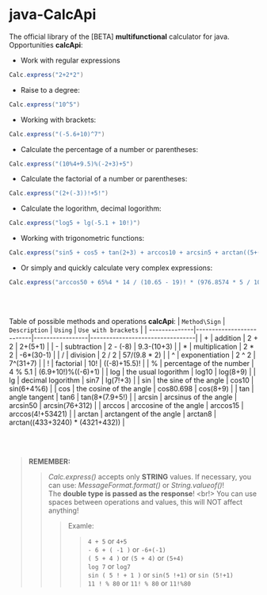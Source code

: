 # java-CalcApi

The official library of the [BETA] **multifunctional** calculator for java.
Opportunities **calcApi**:

  * Work with regular expressions
  ```java
  Calc.express("2+2*2")
  ```
  * Raise to a degree:
  ```java
  Calc.express("10^5")
  ```
  * Working with brackets:
  ```java
  Calc.express("(-5.6+10)^7")
  ```
  * Calculate the percentage of a number or parentheses:
  ```java
  Calc.express("(10%4+9.5)%(-2+3)+5")
  ```
  * Calculate the factorial of a number or parentheses:
  ```java
  Calc.express("(2+(-3))!+5!")
  ```
  * Calculate the logorithm, decimal logorithm:
  ```java
  Calc.express("log5 + lg(-5.1 + 10!)")
  ```
  * Working with trigonometric functions:
  ```java
  Calc.express("sin5 + cos5 + tan(2+3) + arccos10 + arcsin5 + arctan((5+(-5))!)")
  ```
  * Or simply and quickly calculate very complex expressions:
  ```java
  Calc.express("arccos50 + 65%4 * 14 / (10.65 - 19)! * (976.8574 * 5 / 10 + tan(65.3 ^ 4.55 + 7)) + 10 / sin5.31")
  ```

<br/>
<br/>

Table of possible methods and operations **calcApi**:
| `Method\Sign` | `Description`            | `Using`         | `Use with brackets`             |
| --------------|--------------------------|-----------------|---------------------------------|
| +             | addition                 | 2 + 2           | 2+(5+1)                         |
| -             | subtraction              | 2 - (-8)        | 9.3-(10+3)                      |
| *             | multiplication           | 2 * 2           | -6*(30-1)                       |
| /             | division                 | 2 / 2           | 57/(9.8 * 2)                    |
| ^             | exponentiation           | 2 ^ 2           | 7^(31+7)                        |
| !             | factorial                | 10!             | ((-8)+15.5)!                    |
| %             | percentage of the number | 4 % 5.1         | (6.9+10!)%((-6)+1)              |
| log           | the usual logorithm      | log10           | log(8+9)                        |
| lg            | decimal logorithm        | sin7            | lg(7!+3)                        |
| sin           | the sine of the angle    | cos10           | sin(6+4%6)                      |
| cos           | the cosine of the angle  | cos80.698       | cos(8+9)                        |
| tan           | angle tangent            | tan6            | tan(8*(7.9+5!)                  |
| arcsin        | arcsinus of the angle    | arcsin50        | arcsin(76+312)                  |
| arccos        | arccosine of the angle   | arccos15        | arccos(4!+53421)                |
| arctan        | arctangent of the angle  | arctan8         | arctan((433+3240) * (4321+432)) |

<br/>
<br/>

> **REMEMBER:**
>> *Calc.express()* accepts only **STRING** values. If necessary, you can use: *MessageFormat.format()* or *String.valueof()*! <br/>
>> The **double type is passed as the response**! <br!>
>> You can use spaces between operations and values, this will NOT affect anything!
>>> Examle:
>>>> `4 + 5`           or   `4+5`                         <br/>
>>>> `- 6 + ( -1 )`    or   `-6+(-1)`                     <br/>
>>>> `( 5 + 4 )`       or  `(5 + 4)`     or `(5+4)`       <br/>
>>>> `log 7`           or  `log7`                         <br/>
>>>> `sin ( 5 ! + 1 )` or  `sin(5 !+1)`  or  `sin (5!+1)` <br/>
>>>> `11 ! % 80`       or  `11! % 80`    or  `11!%80`     <br/>
